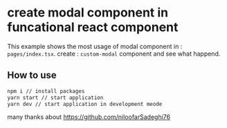 # create modal component in funcational react component

This example shows the most usage of modal component in : `pages/index.tsx`. create : `custom-modal` component and see what happend. 

## How to use

```bash
npm i // install packages
yarn start // start application
yarn dev // start application in development meode
```
many thanks about https://github.com/niloofarSadeghi76
